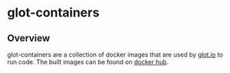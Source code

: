 glot-containers
===============


## Overview
glot-containers are a collection of docker images that are used
by [glot.io](https://glot.io) to run code. The built images can be
found on [docker hub](https://registry.hub.docker.com/repos/glot/).
